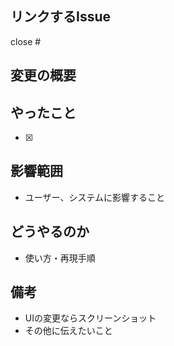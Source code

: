 ## リンクするIssue
close #

## 変更の概要


## やったこと
* [x] 

## 影響範囲
* ユーザー、システムに影響すること

## どうやるのか
* 使い方・再現手順

## 備考
* UIの変更ならスクリーンショット
* その他に伝えたいこと